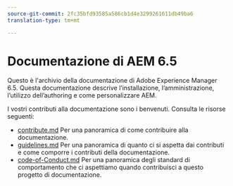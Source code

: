 ```yaml
---
source-git-commit: 2fc35bfd93585a586cb1d4e3299261611db49ba6
translation-type: tm+mt

---
```

# Documentazione di AEM 6.5

Questo è l&#39;archivio della documentazione di Adobe Experience Manager 6.5. Questa documentazione descrive l’installazione, l’amministrazione, l’utilizzo dell’authoring e come personalizzare AEM.

I vostri contributi alla documentazione sono i benvenuti. Consulta le risorse seguenti:

* [contribute.md](contributing.md) Per una panoramica di come contribuire alla documentazione.
* [guidelines.md](guidelines.md) Per una panoramica di quanto ci si aspetta dai contributi e come comporre i contributi della documentazione.
* [code-of-Conduct.md](code-of-conduct.md) Per una panoramica degli standard di comportamento che ci aspettiamo quando contribuisci a questo progetto di documentazione.
